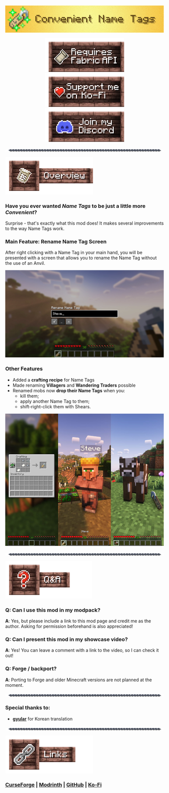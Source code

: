 ![Convenient Name Tags](https://raw.githubusercontent.com/mim1q/ConvenientNameTags/master/projectPageAssets/logo.jpg)

<center>

[![Requires Fabric API](https://raw.githubusercontent.com/mim1q/ModPageAssets/main/badges/fabric-api.png)](https://modrinth.com/mod/fabric-api)
[![Support me on Ko-Fi](https://raw.githubusercontent.com/mim1q/ModPageAssets/main/badges/ko-fi.png)](https://ko-fi.com/mim1q)
[![Join my Discord](https://raw.githubusercontent.com/mim1q/ModPageAssets/main/badges/discord.png)](https://discord.gg/6TjQbSjbuB)

</center>

![Chain separator](https://raw.githubusercontent.com/mim1q/ModPageAssets/main/separators/chain.png)

![Overview](https://raw.githubusercontent.com/mim1q/ModPageAssets/main/sections/overview.png)

### Have you ever wanted *Name Tags* to be just a little more *Convenient*?

Surprise - that's exactly what this mod does! It makes several improvements to the way Name Tags work.

### Main Feature: Rename Name Tag Screen

After right clicking with a Name Tag in your main hand, you will be presented with a screen that allows you to rename 
the Name Tag without the use of an Anvil.

![Screenshot](https://raw.githubusercontent.com/mim1q/ConvenientNameTags/master/projectPageAssets/screenshot.jpg)

### Other Features

- Added a **crafting recipe** for Name Tags
- Made renaming **Villagers** and **Wandering Traders** possible
- Renamed mobs now **drop their Name Tags** when you:
  - kill them;
  - apply another Name Tag to them;
  - shift-right-click them with Shears.

![Screenshot](https://raw.githubusercontent.com/mim1q/ConvenientNameTags/master/projectPageAssets/screenshot-2.jpg)

![Chain separator](https://raw.githubusercontent.com/mim1q/ModPageAssets/main/separators/chain.png)

![Questions and Answers](https://raw.githubusercontent.com/mim1q/ModPageAssets/main/sections/qna.png)

### Q: Can I use this mod in my modpack?
**A**: Yes, but please include a link to this mod page and credit me as the author. Asking for permission beforehand is also appreciated!

### Q: Can I present this mod in my showcase video?
**A**: Yes! You can leave a comment with a link to the video, so I can check it out!

### Q: Forge / backport?
**A**: Porting to Forge and older Minecraft versions are not planned at the moment.

![Chain separator](https://raw.githubusercontent.com/mim1q/ModPageAssets/main/separators/chain.png)

### Special thanks to:

- [**gyular**](https://github.com/gyular) for Korean translation

![Chain separator](https://raw.githubusercontent.com/mim1q/ModPageAssets/main/separators/chain.png)

![Links](https://raw.githubusercontent.com/mim1q/ModPageAssets/main/sections/links.png)

### [CurseForge](https://www.curseforge.com/minecraft/mc-mods/convenient-name-tags) | [Modrinth](https://modrinth.com/mod/convenient-name-tags) | [GitHub](https://github.com/mim1q/ConvenientNameTags) | [Ko-Fi](https://ko-fi.com/mim1q)

